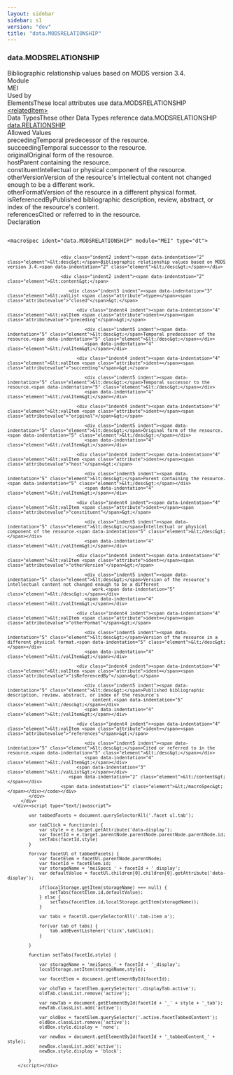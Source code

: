 ```yaml
---
layout: sidebar
sidebar: s1
version: "dev"
title: "data.MODSRELATIONSHIP"
---
```

<div class="specPage">
   <div class="datatypeSpec">
      <h3 id="data.MODSRELATIONSHIP">data.MODSRELATIONSHIP</h3>
      <div class="specs">
         <div class="desc">Bibliographic relationship values based on MODS version 3.4.</div>
         <div class="facet module">
            <div class="label">Module</div>
            <div class="statement text">MEI</div>
         </div>
         <div class="facet usedBy" id="usedBy">
            <div class="label">Used by</div>
            <div class="statement list">
               <div class="classBox dtBox" title="Elements">
                  <div class="classHeading"><label class="classLabel">Elements</label><span class="classDesc">These local attributes use data.MODSRELATIONSHIP</span></div>
                  <div class="classContent"><span class="ident element" data-ident="relatedItem" data-module="MEI.shared" title="(related item) – Contains or references another bibliographic item which is related to the present one."><a class="classLink" href="{{ site.baseurl }}/{{ page.version }}/elements/relateditem.html">&lt;relatedItem&gt;</a></span></div>
               </div>
               <div class="classBox dtBox" title="Data Types">
                  <div class="classHeading"><label class="classLabel">Data Types</label><span class="classDesc">These other Data Types reference data.MODSRELATIONSHIP</span></div>
                  <div class="classContent"><span class="ident datatype" data-ident="data.RELATIONSHIP" data-module="MEI" title="General-purpose relationships"><a class="classLink" href="{{ site.baseurl }}/{{ page.version }}/data-types/data.relationship.html">data.RELATIONSHIP</a></span></div>
               </div>
            </div>
         </div>
         <div class="facet allowedValues" id="allowedValues">
            <div class="label">Allowed Values</div>
            <div class="statement list">
               <div class="dataValueBox" id="preceding"><span class="dataValue ident">preceding</span><span class="dataValue desc">Temporal predecessor of the resource.</span></div>
               <div class="dataValueBox" id="succeeding"><span class="dataValue ident">succeeding</span><span class="dataValue desc">Temporal successor to the resource.</span></div>
               <div class="dataValueBox" id="original"><span class="dataValue ident">original</span><span class="dataValue desc">Original form of the resource.</span></div>
               <div class="dataValueBox" id="host"><span class="dataValue ident">host</span><span class="dataValue desc">Parent containing the resource.</span></div>
               <div class="dataValueBox" id="constituent"><span class="dataValue ident">constituent</span><span class="dataValue desc">Intellectual or physical component of the resource.</span></div>
               <div class="dataValueBox" id="otherVersion"><span class="dataValue ident">otherVersion</span><span class="dataValue desc">Version of the resource's intellectual content not changed enough to be a different
                     work.</span></div>
               <div class="dataValueBox" id="otherFormat"><span class="dataValue ident">otherFormat</span><span class="dataValue desc">Version of the resource in a different physical format.</span></div>
               <div class="dataValueBox" id="isReferencedBy"><span class="dataValue ident">isReferencedBy</span><span class="dataValue desc">Published bibliographic description, review, abstract, or index of the resource's
                     content.</span></div>
               <div class="dataValueBox" id="references"><span class="dataValue ident">references</span><span class="dataValue desc">Cited or referred to in the resource.</span></div>
            </div>
         </div>
         <div class="facet declaration">
            <div class="label">Declaration</div>
            <div class="statement declaration">
               <div class="code" xml:space="preserve" data-lang="ODD"><code>
                     <div class="indent1 indent"><span data-indentation="1" class="element">&lt;macroSpec <span class="attribute">ident=</span><span class="attributevalue">"data.MODSRELATIONSHIP"</span> <span class="attribute">module=</span><span class="attributevalue">"MEI"</span> <span class="attribute">type=</span><span class="attributevalue">"dt"</span>&gt;</span>
                        
                        <div class="indent2 indent"><span data-indentation="2" class="element">&lt;desc&gt;</span>Bibliographic relationship values based on MODS version 3.4.<span data-indentation="2" class="element">&lt;/desc&gt;</span></div>
                        
                        <div class="indent2 indent"><span data-indentation="2" class="element">&lt;content&gt;</span>
                           
                           <div class="indent3 indent"><span data-indentation="3" class="element">&lt;valList <span class="attribute">type=</span><span class="attributevalue">"closed"</span>&gt;</span>
                              
                              <div class="indent4 indent"><span data-indentation="4" class="element">&lt;valItem <span class="attribute">ident=</span><span class="attributevalue">"preceding"</span>&gt;</span>
                                 
                                 <div class="indent5 indent"><span data-indentation="5" class="element">&lt;desc&gt;</span>Temporal predecessor of the resource.<span data-indentation="5" class="element">&lt;/desc&gt;</span></div>
                                 <span data-indentation="4" class="element">&lt;/valItem&gt;</span></div>
                              
                              <div class="indent4 indent"><span data-indentation="4" class="element">&lt;valItem <span class="attribute">ident=</span><span class="attributevalue">"succeeding"</span>&gt;</span>
                                 
                                 <div class="indent5 indent"><span data-indentation="5" class="element">&lt;desc&gt;</span>Temporal successor to the resource.<span data-indentation="5" class="element">&lt;/desc&gt;</span></div>
                                 <span data-indentation="4" class="element">&lt;/valItem&gt;</span></div>
                              
                              <div class="indent4 indent"><span data-indentation="4" class="element">&lt;valItem <span class="attribute">ident=</span><span class="attributevalue">"original"</span>&gt;</span>
                                 
                                 <div class="indent5 indent"><span data-indentation="5" class="element">&lt;desc&gt;</span>Original form of the resource.<span data-indentation="5" class="element">&lt;/desc&gt;</span></div>
                                 <span data-indentation="4" class="element">&lt;/valItem&gt;</span></div>
                              
                              <div class="indent4 indent"><span data-indentation="4" class="element">&lt;valItem <span class="attribute">ident=</span><span class="attributevalue">"host"</span>&gt;</span>
                                 
                                 <div class="indent5 indent"><span data-indentation="5" class="element">&lt;desc&gt;</span>Parent containing the resource.<span data-indentation="5" class="element">&lt;/desc&gt;</span></div>
                                 <span data-indentation="4" class="element">&lt;/valItem&gt;</span></div>
                              
                              <div class="indent4 indent"><span data-indentation="4" class="element">&lt;valItem <span class="attribute">ident=</span><span class="attributevalue">"constituent"</span>&gt;</span>
                                 
                                 <div class="indent5 indent"><span data-indentation="5" class="element">&lt;desc&gt;</span>Intellectual or physical component of the resource.<span data-indentation="5" class="element">&lt;/desc&gt;</span></div>
                                 <span data-indentation="4" class="element">&lt;/valItem&gt;</span></div>
                              
                              <div class="indent4 indent"><span data-indentation="4" class="element">&lt;valItem <span class="attribute">ident=</span><span class="attributevalue">"otherVersion"</span>&gt;</span>
                                 
                                 <div class="indent5 indent"><span data-indentation="5" class="element">&lt;desc&gt;</span>Version of the resource's intellectual content not changed enough to be a different
                                    work.<span data-indentation="5" class="element">&lt;/desc&gt;</span></div>
                                 <span data-indentation="4" class="element">&lt;/valItem&gt;</span></div>
                              
                              <div class="indent4 indent"><span data-indentation="4" class="element">&lt;valItem <span class="attribute">ident=</span><span class="attributevalue">"otherFormat"</span>&gt;</span>
                                 
                                 <div class="indent5 indent"><span data-indentation="5" class="element">&lt;desc&gt;</span>Version of the resource in a different physical format.<span data-indentation="5" class="element">&lt;/desc&gt;</span></div>
                                 <span data-indentation="4" class="element">&lt;/valItem&gt;</span></div>
                              
                              <div class="indent4 indent"><span data-indentation="4" class="element">&lt;valItem <span class="attribute">ident=</span><span class="attributevalue">"isReferencedBy"</span>&gt;</span>
                                 
                                 <div class="indent5 indent"><span data-indentation="5" class="element">&lt;desc&gt;</span>Published bibliographic description, review, abstract, or index of the resource's
                                    content.<span data-indentation="5" class="element">&lt;/desc&gt;</span></div>
                                 <span data-indentation="4" class="element">&lt;/valItem&gt;</span></div>
                              
                              <div class="indent4 indent"><span data-indentation="4" class="element">&lt;valItem <span class="attribute">ident=</span><span class="attributevalue">"references"</span>&gt;</span>
                                 
                                 <div class="indent5 indent"><span data-indentation="5" class="element">&lt;desc&gt;</span>Cited or referred to in the resource.<span data-indentation="5" class="element">&lt;/desc&gt;</span></div>
                                 <span data-indentation="4" class="element">&lt;/valItem&gt;</span></div>
                              <span data-indentation="3" class="element">&lt;/valList&gt;</span></div>
                           <span data-indentation="2" class="element">&lt;/content&gt;</span></div>
                        <span data-indentation="1" class="element">&lt;/macroSpec&gt;</span></div></code></div>
            </div>
         </div>
      </div><script type="text/javascript">
            
            var tabbedFacets = document.querySelectorAll('.facet ul.tab');
            
            var tabClick = function(e) {
                var style = e.target.getAttribute('data-display');
                var facetId = e.target.parentNode.parentNode.parentNode.parentNode.id;
                setTabs(facetId,style)
            }
            
            for(var facetUl of tabbedFacets) {
                var facetElem = facetUl.parentNode.parentNode;
                var facetId = facetElem.id;
                var storageName = 'meiSpecs_' + facetId + '_display';
                var defaultValue = facetUl.children[0].children[0].getAttribute('data-display');
                
                if(localStorage.getItem(storageName) === null) {
                    setTabs(facetElem.id,defaultValue);
                } else {
                    setTabs(facetElem.id,localStorage.getItem(storageName));
                }
                
                var tabs = facetUl.querySelectorAll('.tab-item a');
                
                for(var tab of tabs) {
                    tab.addEventListener('click',tabClick);
                }
                
            }
            
            function setTabs(facetId,style) {
                
                var storageName = 'meiSpecs_' + facetId + '_display';
                localStorage.setItem(storageName,style);
                
                var facetElem = document.getElementById(facetId);
                
                var oldTab = facetElem.querySelector('.displayTab.active');
                oldTab.classList.remove('active');
                
                var newTab = document.getElementById(facetId + '_' + style + '_tab');
                newTab.classList.add('active');
                
                var oldBox = facetElem.querySelector('.active.facetTabbedContent');
                oldBox.classList.remove('active');
                oldBox.style.display = 'none';
                
                var newBox = document.getElementById(facetId + '_tabbedContent_' + style);
                newBox.classList.add('active');
                newBox.style.display = 'block';
                
            }
        </script></div>
</div>